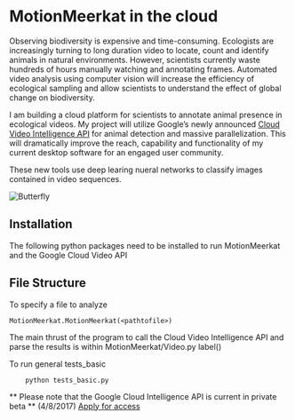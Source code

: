 # MotionMeerkat in the cloud

Observing biodiversity is expensive and time-consuming. Ecologists are increasingly turning to long duration video to locate, count and identify animals in natural environments. However, scientists currently waste hundreds of hours manually watching and annotating frames. Automated video analysis using computer vision will increase the efficiency of ecological sampling and allow scientists to understand the effect of global change on biodiversity.

I am building a cloud platform for scientists to annotate animal presence in ecological videos. My project will utilize Google’s newly announced [Cloud Video Intelligence API](https://cloud.google.com/video-intelligence/) for animal detection and massive parallelization. This will dramatically improve the reach, capability and functionality of my current desktop software for an engaged user community. 

These new tools use deep learing nueral networks to classify images contained in video sequences. 

![Butterfly](https://raw.github.com/bw4sz/GoogleVideo/dev/sample_image.jpg?)

## Installation

The following python packages need to be installed to run MotionMeerkat and the Google Cloud Video API

## File Structure

To specify a file to analyze

```
MotionMeerkat.MotionMeerkat(<pathtofile>)
```

The main thrust of the program to call the Cloud Video Intelligence API and parse the results is within MotionMeerkat/Video.py label()

To run general tests_basic

```
    python tests_basic.py
```

** Please note that the Google Cloud Intelligence API is current in private beta ** (4/8/2017) [Apply for access](https://cloud.google.com/video-intelligence/)
